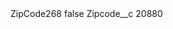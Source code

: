 <?xml version="1.0" encoding="UTF-8"?>
<CustomMetadata xmlns="http://soap.sforce.com/2006/04/metadata" xmlns:xsi="http://www.w3.org/2001/XMLSchema-instance" xmlns:xsd="http://www.w3.org/2001/XMLSchema">
    <label>ZipCode268</label>
    <protected>false</protected>
    <values>
        <field>Zipcode__c</field>
        <value xsi:type="xsd:string">20880</value>
    </values>
</CustomMetadata>
